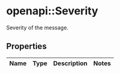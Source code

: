 # openapi::Severity

Severity of the message.
## Properties
Name | Type | Description | Notes
------------ | ------------- | ------------- | -------------


